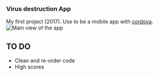### Virus destruction App
My first project (2017). Use to be a mobile app with [cordova](https://cordova.apache.org). 
![Main view of the app](https://raw.githubusercontent.com/MercierCorentin/virus-destruction-game/master/readme_images/main.png)

## TO DO
- Clean and re-order code
- High scores
